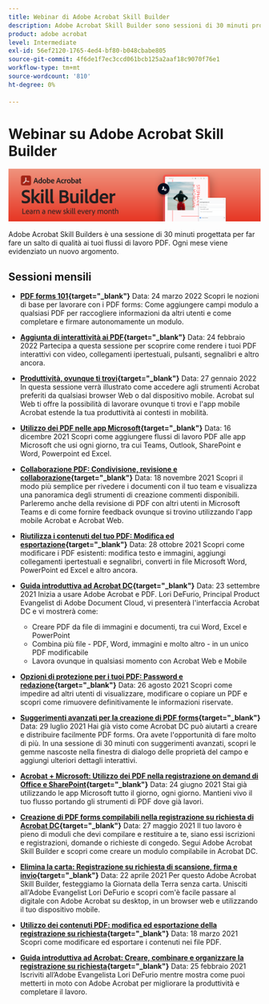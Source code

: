 ```yaml
---
title: Webinar di Adobe Acrobat Skill Builder
description: Adobe Acrobat Skill Builder sono sessioni di 30 minuti progettate per far fare un salto di qualità ai tuoi flussi di lavoro PDF
product: adobe acrobat
level: Intermediate
exl-id: 56ef2120-1765-4ed4-bf80-b048cbabe805
source-git-commit: 4f6de1f7ec3ccd061bcb125a2aaf18c9070f76e1
workflow-type: tm+mt
source-wordcount: '810'
ht-degree: 0%

---
```


# Webinar su Adobe Acrobat Skill Builder

![Immagine di Acrobat Skill Builder](../assets/sbacrobatwebinars.png)

Adobe Acrobat Skill Builders è una sessione di 30 minuti progettata per far fare un salto di qualità ai tuoi flussi di lavoro PDF. Ogni mese viene evidenziato un nuovo argomento.

## Sessioni mensili

* **[PDF forms 101](https://adobe-acrobat-skill-builder.joinus.adobeevents.com/){target=&quot;_blank&quot;}**
Data: 24 marzo 2022 Scopri le nozioni di base per lavorare con i PDF forms: Come aggiungere campi modulo a qualsiasi PDF per raccogliere informazioni da altri utenti e come completare e firmare autonomamente un modulo.

* **[Aggiunta di interattività ai PDF](https://adobe-acrobat-skill-builder.joinus.adobeevents.com/){target=&quot;_blank&quot;}**
Data: 24 febbraio 2022 Partecipa a questa sessione per scoprire come rendere i tuoi PDF interattivi con video, collegamenti ipertestuali, pulsanti, segnalibri e altro ancora.

* **[Produttività, ovunque ti trovi](https://adobe-acrobat-skill-builder.joinus.adobeevents.com/){target=&quot;_blank&quot;}**
Data: 27 gennaio 2022 In questa sessione verrà illustrato come accedere agli strumenti Acrobat preferiti da qualsiasi browser Web o dal dispositivo mobile. Acrobat sul Web ti offre la possibilità di lavorare ovunque ti trovi e l&#39;app mobile Acrobat estende la tua produttività ai contesti in mobilità.

* **[Utilizzo dei PDF nelle app Microsoft](https://adobe-acrobat-skill-builder.joinus.adobeevents.com/){target=&quot;_blank&quot;}**
Data: 16 dicembre 2021 Scopri come aggiungere flussi di lavoro PDF alle app Microsoft che usi ogni giorno, tra cui Teams, Outlook, SharePoint e Word, Powerpoint ed Excel.

* **[Collaborazione PDF: Condivisione, revisione e collaborazione](https://adobe-acrobat-skill-builder.joinus.adobeevents.com/){target=&quot;_blank&quot;}**
Data: 18 novembre 2021 Scopri il modo più semplice per rivedere i documenti con il tuo team e visualizza una panoramica degli strumenti di creazione commenti disponibili. Parleremo anche della revisione di PDF con altri utenti in Microsoft Teams e di come fornire feedback ovunque si trovino utilizzando l&#39;app mobile Acrobat e Acrobat Web.

* **[Riutilizza i contenuti del tuo PDF: Modifica ed esportazione](https://primetime.bluejeans.com/a2m/events/playback/9eb8dbdb-c6b1-40c9-b826-70a255a59139){target=&quot;_blank&quot;}**
Data: 28 ottobre 2021 Scopri come modificare i PDF esistenti: modifica testo e immagini, aggiungi collegamenti ipertestuali e segnalibri, converti in file Microsoft Word, PowerPoint ed Excel e altro ancora.

* **[Guida introduttiva ad Acrobat DC](https://primetime.bluejeans.com/a2m/events/playback/98e95413-4743-4377-8649-baf8c10628d4){target=&quot;_blank&quot;}**
Data: 23 settembre 2021 Inizia a usare Adobe Acrobat e PDF. Lori DeFurio, Principal Product Evangelist di Adobe Document Cloud, vi presenterà l&#39;interfaccia Acrobat DC e vi mostrerà come:
   * Creare PDF da file di immagini e documenti, tra cui Word, Excel e PowerPoint
   * Combina più file - PDF, Word, immagini e molto altro - in un unico PDF modificabile
   * Lavora ovunque in qualsiasi momento con Acrobat Web e Mobile

* **[Opzioni di protezione per i tuoi PDF: Password e redazione](https://acrobat-skill-builder-pdf-security.joinus.adobeevents.com?utm_source=exl&amp;utm_campaign=exl){target=&quot;_blank&quot;}**
Data: 26 agosto 2021 Scopri come impedire ad altri utenti di visualizzare, modificare o copiare un PDF e scopri come rimuovere definitivamente le informazioni riservate.

* **[Suggerimenti avanzati per la creazione di PDF forms](https://acrobat-skill-builder-advanced-forms.joinus.adobeevents.com/register/registration/form){target=&quot;_blank&quot;}**
Data: 29 luglio 2021 Hai già visto come Acrobat DC può aiutarti a creare e distribuire facilmente PDF forms. Ora avete l&#39;opportunità di fare molto di più. In una sessione di 30 minuti con suggerimenti avanzati, scopri le gemme nascoste nella finestra di dialogo delle proprietà del campo e aggiungi ulteriori dettagli interattivi.

* **[Acrobat + Microsoft: Utilizzo dei PDF nella registrazione on demand di Office e SharePoint](https://event.on24.com/wcc/r/3196868/BE965B6CCBF4D3F8CAA0BD9A9BE27D95){target=&quot;_blank&quot;}**
Data: 24 giugno 2021 Stai già utilizzando le app Microsoft tutto il giorno, ogni giorno. Mantieni vivo il tuo flusso portando gli strumenti di PDF dove già lavori.

* **[Creazione di PDF forms compilabili nella registrazione su richiesta di Acrobat DC](https://event.on24.com/eventRegistration/EventLobbyServlet?target=reg20.jsp&amp;referrer=&amp;eventid=3121725&amp;sessionid=1&amp;key=25B5B53B5D1C0C28817D573D38715E98&amp;regTag=&amp;V2=false&amp;sourcepage=register){target=&quot;_blank&quot;}**
Data: 27 maggio 2021 Il tuo lavoro è pieno di moduli che devi compilare e restituire a te, siano essi iscrizioni e registrazioni, domande o richieste di congedo. Segui Adobe Acrobat Skill Builder e scopri come creare un modulo compilabile in Acrobat DC.

* **[Elimina la carta: Registrazione su richiesta di scansione, firma e invio](https://event.on24.com/wcc/r/3032072/58D1594AD332B56C87C6791CACC48EEC){target=&quot;_blank&quot;}**
Data: 22 aprile 2021 Per questo Adobe Acrobat Skill Builder, festeggiamo la Giornata della Terra senza carta. Unisciti all&#39;Adobe Evangelist Lori DeFurio e scopri com&#39;è facile passare al digitale con Adobe Acrobat su desktop, in un browser web e utilizzando il tuo dispositivo mobile.

* **[Utilizzo dei contenuti PDF: modifica ed esportazione della registrazione su richiesta](https://event.on24.com/wcc/r/3032046/B8E6566A2137FD0647CA1ECB7F9C0C7D){target=&quot;_blank&quot;}**
Data: 18 marzo 2021 Scopri come modificare ed esportare i contenuti nei file PDF.

* **[Guida introduttiva ad Acrobat: Creare, combinare e organizzare la registrazione su richiesta](https://event.on24.com/wcc/r/2989840/9372A25C3E59A72DB07F7A42161BC26B){target=&quot;_blank&quot;}**
Data: 25 febbraio 2021 Iscriviti all’Adobe Evangelista Lori DeFurio mentre mostra come puoi metterti in moto con Adobe Acrobat per migliorare la produttività e completare il lavoro.
